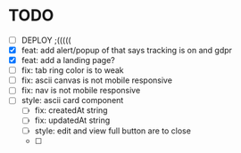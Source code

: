 # TODO

- [ ] DEPLOY ;(((((
- [x] feat: add alert/popup of that says tracking is on and gdpr
- [x] feat: add a landing page?
- [ ] fix: tab ring color is to weak
- [ ] fix: ascii canvas is not mobile responsive
- [ ] fix: nav is not mobile responsive
- [ ] style: ascii card component
  - [ ] fix: createdAt string
  - [ ] fix: updatedAt string
  - [ ] style: edit and view full button are to close
  - [ ]
